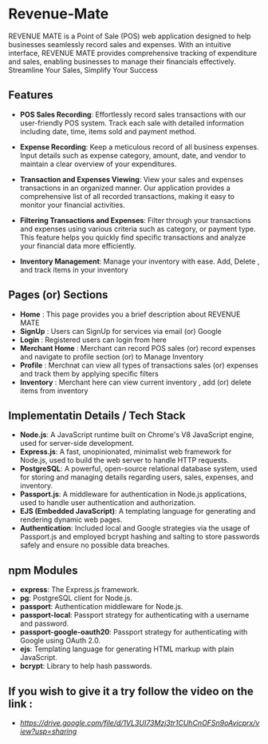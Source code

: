 # Revenue-Mate

REVENUE MATE is a Point of Sale (POS) web application designed to help businesses seamlessly record sales and expenses. With an intuitive interface, REVENUE MATE provides comprehensive tracking of expenditure and sales, enabling businesses to manage their financials effectively.
Streamline Your Sales, Simplify Your Success

## Features

- **POS Sales Recording**: Effortlessly record sales transactions with our user-friendly POS system. Track each sale with detailed information including date, time, items sold and payment method.

- **Expense Recording**: Keep a meticulous record of all business expenses. Input details such as expense category, amount, date, and vendor to maintain a clear overview of your expenditures.

- **Transaction and Expenses Viewing**: View your sales and expenses transactions in an organized manner. Our application provides a comprehensive list of all recorded transactions, making it easy to monitor your financial activities.

- **Filtering Transactions and Expenses**: Filter through your transactions and expenses using various criteria such as category, or payment type. This feature helps you quickly find specific transactions and analyze your financial data more efficiently.

- **Inventory Management**: Manage your inventory with ease. Add, Delete , and track items in your inventory

## Pages (or) Sections 
- **Home** : This page provides you a brief description about REVENUE MATE
- **SignUp** : Users can SignUp for services via email (or) Google
- **Login** : Registered users can login from here
- **Merchant Home** : Merchant can record POS sales (or) record expenses and navigate to profile section (or) to Manage Inventory
- **Profile** : Merchnat can view all types of transactions sales (or) expenses and track them by applying specific filters
- **Inventory** : Merchant here can view current inventory , add (or) delete items from inventory

## Implementatin Details / Tech Stack

- **Node.js**: A JavaScript runtime built on Chrome's V8 JavaScript engine, used for server-side development.
- **Express.js**: A fast, unopinionated, minimalist web framework for Node.js, used to build the web server to handle HTTP requests.
- **PostgreSQL**: A powerful, open-source relational database system, used for storing and managing details regarding users, sales, expenses, and inventory.
- **Passport.js**: A middleware for authentication in Node.js applications, used to handle user authentication and authorization.
- **EJS (Embedded JavaScript)**: A templating language for generating and rendering dynamic web pages.
- **Authentication**: Included local and Google strategies via the usage of Passport.js and employed bcrypt hashing and salting to store passwords safely and ensure no possible data breaches.

## npm Modules

- **express**: The Express.js framework.
- **pg**: PostgreSQL client for Node.js.
- **passport**: Authentication middleware for Node.js.
- **passport-local**: Passport strategy for authenticating with a username and password.
- **passport-google-oauth20**: Passport strategy for authenticating with Google using OAuth 2.0.
- **ejs**: Templating language for generating HTML markup with plain JavaScript.
- **bcrypt**: Library to help hash passwords.

## If you wish to give it a try follow the video on the link :
- *https://drive.google.com/file/d/1VL3UI73Mzj3tr1CUhCnOFSn9oAvicprx/view?usp=sharing*
